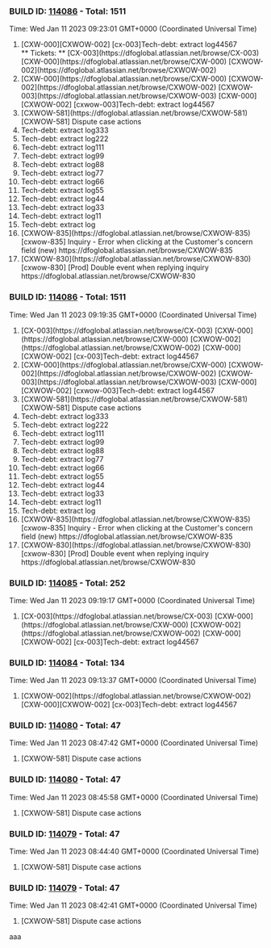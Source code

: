 



### BUILD ID: [114086](https://dfoglobal.visualstudio.com/DFO/_build/results?buildId=114086&view=results) - Total: 1511 <br>  
Time: Wed Jan 11 2023 09:23:01 GMT+0000 (Coordinated Universal Time) <br>  
<ol><li>[CXW-000][CXWOW-002]
[cx-003]Tech-debt: extract log44567 <br> ** Tickets: ** [CX-003](https://dfoglobal.atlassian.net/browse/CX-003) [CXW-000](https://dfoglobal.atlassian.net/browse/CXW-000) [CXWOW-002](https://dfoglobal.atlassian.net/browse/CXWOW-002)   
 
</li>
<li> [CXW-000](https://dfoglobal.atlassian.net/browse/CXW-000)  [CXWOW-002](https://dfoglobal.atlassian.net/browse/CXWOW-002)  [CXWOW-003](https://dfoglobal.atlassian.net/browse/CXWOW-003)   [CXW-000][CXWOW-002]
[cxwow-003]Tech-debt: extract log44567
 
</li>
<li> [CXWOW-581](https://dfoglobal.atlassian.net/browse/CXWOW-581)   [CXWOW-581] Dispute case actions
 
</li>
<li>  Tech-debt: extract log333
 
</li>
<li>  Tech-debt: extract log222
 
</li>
<li>  Tech-debt: extract log111
 
</li>
<li>  Tech-debt: extract log99
 
</li>
<li>  Tech-debt: extract log88
 
</li>
<li>  Tech-debt: extract log77
 
</li>
<li>  Tech-debt: extract log66
 
</li>
<li>  Tech-debt: extract log55
 
</li>
<li>  Tech-debt: extract log44
 
</li>
<li>  Tech-debt: extract log33
 
</li>
<li>  Tech-debt: extract log11
 
</li>
<li>  Tech-debt: extract log
 
</li>
<li> [CXWOW-835](https://dfoglobal.atlassian.net/browse/CXWOW-835)   [cxwow-835] Inquiry - Error when clicking at the Customer's concern field (new)
https://dfoglobal.atlassian.net/browse/CXWOW-835
 
</li>
<li> [CXWOW-830](https://dfoglobal.atlassian.net/browse/CXWOW-830)   [cxwow-830] [Prod] Double event when replying inquiry
https://dfoglobal.atlassian.net/browse/CXWOW-830
 
</li></ol>



### BUILD ID: [114086](https://dfoglobal.visualstudio.com/DFO/_build/results?buildId=114086&view=results) - Total: 1511 <br>  
Time: Wed Jan 11 2023 09:19:35 GMT+0000 (Coordinated Universal Time) <br>  
<ol><li> [CX-003](https://dfoglobal.atlassian.net/browse/CX-003)  [CXW-000](https://dfoglobal.atlassian.net/browse/CXW-000)  [CXWOW-002](https://dfoglobal.atlassian.net/browse/CXWOW-002)   [CXW-000][CXWOW-002]
[cx-003]Tech-debt: extract log44567
 
</li>
<li> [CXW-000](https://dfoglobal.atlassian.net/browse/CXW-000)  [CXWOW-002](https://dfoglobal.atlassian.net/browse/CXWOW-002)  [CXWOW-003](https://dfoglobal.atlassian.net/browse/CXWOW-003)   [CXW-000][CXWOW-002]
[cxwow-003]Tech-debt: extract log44567
 
</li>
<li> [CXWOW-581](https://dfoglobal.atlassian.net/browse/CXWOW-581)   [CXWOW-581] Dispute case actions
 
</li>
<li>  Tech-debt: extract log333
 
</li>
<li>  Tech-debt: extract log222
 
</li>
<li>  Tech-debt: extract log111
 
</li>
<li>  Tech-debt: extract log99
 
</li>
<li>  Tech-debt: extract log88
 
</li>
<li>  Tech-debt: extract log77
 
</li>
<li>  Tech-debt: extract log66
 
</li>
<li>  Tech-debt: extract log55
 
</li>
<li>  Tech-debt: extract log44
 
</li>
<li>  Tech-debt: extract log33
 
</li>
<li>  Tech-debt: extract log11
 
</li>
<li>  Tech-debt: extract log
 
</li>
<li> [CXWOW-835](https://dfoglobal.atlassian.net/browse/CXWOW-835)   [cxwow-835] Inquiry - Error when clicking at the Customer's concern field (new)
https://dfoglobal.atlassian.net/browse/CXWOW-835
 
</li>
<li> [CXWOW-830](https://dfoglobal.atlassian.net/browse/CXWOW-830)   [cxwow-830] [Prod] Double event when replying inquiry
https://dfoglobal.atlassian.net/browse/CXWOW-830
 
</li></ol>



### BUILD ID: [114085](https://dfoglobal.visualstudio.com/DFO/_build/results?buildId=114085&view=results) - Total: 252 <br>  
Time: Wed Jan 11 2023 09:19:17 GMT+0000 (Coordinated Universal Time) <br>  
<ol><li> [CX-003](https://dfoglobal.atlassian.net/browse/CX-003)  [CXW-000](https://dfoglobal.atlassian.net/browse/CXW-000)  [CXWOW-002](https://dfoglobal.atlassian.net/browse/CXWOW-002)   [CXW-000][CXWOW-002]
[cx-003]Tech-debt: extract log44567
 
</li></ol>



### BUILD ID: [114084](https://dfoglobal.visualstudio.com/DFO/_build/results?buildId=114084&view=results) - Total: 134 <br>  
Time: Wed Jan 11 2023 09:13:37 GMT+0000 (Coordinated Universal Time) <br>  
<ol><li> [CXWOW-002](https://dfoglobal.atlassian.net/browse/CXWOW-002)  [CXW-000][CXWOW-002]
[cx-003]Tech-debt: extract log44567
 
</li></ol>



### BUILD ID: [114080](https://dfoglobal.visualstudio.com/DFO/_build/results?buildId=114080&view=results) - Total: 47 <br>  
Time: Wed Jan 11 2023 08:47:42 GMT+0000 (Coordinated Universal Time) <br>  
<ol><li> [CXWOW-581] Dispute case actions
 
</li></ol>



### BUILD ID: [114080](https://dfoglobal.visualstudio.com/DFO/_build/results?buildId=114080&view=results) - Total: 47 <br>  
Time: Wed Jan 11 2023 08:45:58 GMT+0000 (Coordinated Universal Time) <br>  
<ol><li> [CXWOW-581] Dispute case actions
 
</li></ol>



### BUILD ID: [114079](https://dfoglobal.visualstudio.com/DFO/_build/results?buildId=114079&view=results) - Total: 47 <br>  
Time: Wed Jan 11 2023 08:44:40 GMT+0000 (Coordinated Universal Time) <br>  
<ol><li> [CXWOW-581] Dispute case actions
 
</li></ol>



### BUILD ID: [114079](https://dfoglobal.visualstudio.com/DFO/_build/results?buildId=114079&view=results) - Total: 47 <br>  
Time: Wed Jan 11 2023 08:42:41 GMT+0000 (Coordinated Universal Time) <br>  
<ol><li> [CXWOW-581] Dispute case actions
 
</li></ol>

aaa
